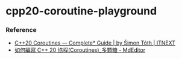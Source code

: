cpp20-coroutine-playground
==========================
### Reference
- [C++20 Coroutines — Complete* Guide | by Šimon Tóth | ITNEXT](https://itnext.io/c-20-coroutines-complete-guide-7c3fc08db89d)
- [如何編寫 C++ 20 協程(Coroutines)_多顆糖 - MdEditor](https://www.gushiciku.cn/pl/g0CZ/zh-tw)
